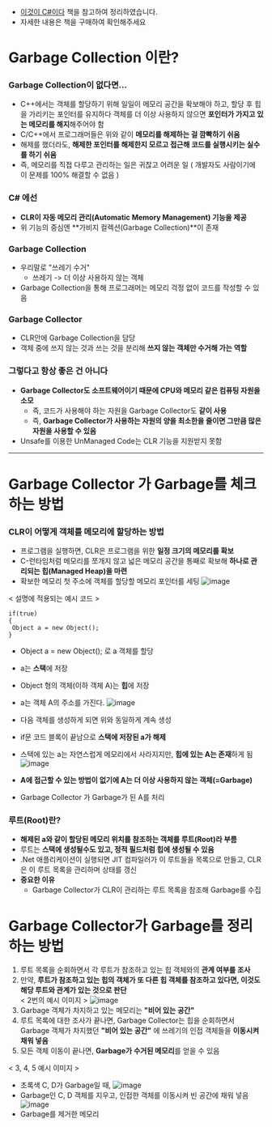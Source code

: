* [이것이 C#이다](https://www.hanbit.co.kr/store/books/look.php?p_code=B6673972966) 책을 참고하여 정리하였습니다.
* 자세한 내용은 책을 구매하여 확인해주세요

Garbage Collection 이란?
===
### Garbage Collection이 없다면...
* C++에서는 객체를 할당하기 위해 일일이 메모리 공간을 확보해야 하고, 할당 후 힙을 가리키는 포인터를 유지하다 객체를 더 이상 사용하지 않으면 **포인터가 가지고 있는 메모리를 해지**해주어야 함
* C/C++에서 프로그래머들은 위와 같이 **메모리를 해제하는 걸 깜빡하기 쉬움**
* 해제를 했더라도, **해제한 포인터를 해제한지 모르고 접근해 코드를 실행시키는 실수를 하기 쉬움**
* 즉, 메모리를 직접 다루고 관리하는 일은 귀찮고 어려운 일 ( 개발자도 사람이기에 이 문제를 100% 해결할 수 없음 )

### C# 에선
* **CLR이 자동 메모리 관리(Automatic Memory Management) 기능을 제공**
* 위 기능의 중심엔 **가비지 컬렉션(Garbage Collection)**이 존재


### Garbage Collection
* 우리말로 "쓰레기 수거"
  * 쓰레기 -> 더 이상 사용하지 않는 객체
* Garbage Collection을 통해 프로그래머는 메모리 걱정 없이 코드를 작성할 수 있음

### Garbage Collector
* CLR안에 Garbage Collection을 담당
* 객체 중에 쓰지 않는 것과 쓰는 것을 분리해 **쓰지 않는 객체만 수거해 가는 역할**

### 그렇다고 항상 좋은 건 아니다
* **Garbage Collector도 소프트웨어이기 때문에 CPU와 메모리 같은 컴퓨팅 자원을 소모**
  * 즉, 코드가 사용해야 하는 자원을 Garbage Collector도 **같이 사용**
  * 즉, **Garbage Collector가 사용하는 자원의 양을 최소한을 줄이면 그만큼 많은 자원을 사용할 수 있음**
* Unsafe를 이용한 UnManaged Code는 CLR 기능을 지원받지 못함

***
Garbage Collector 가 Garbage를 체크하는 방법
===
### CLR이 어떻게 객체를 메모리에 할당하는 방법
* 프로그램을 실행하면, CLR은 프로그램을 위한 **일정 크기의 메모리를 확보**
* C-런타임처럼 메모리를 쪼개지 않고 넓은 메모리 공간을 통째로 확보해 **하나로 관리되는 힙(Managed Heap)을 마련**
* 확보한 메모리 첫 주소에 객체를 할당할 메모리 포인터를 세팅
![image](https://user-images.githubusercontent.com/48194683/124540454-6225cf00-de5a-11eb-99a9-b185cd908475.png)

< 설명에 적용되는 예시 코드 >
```
if(true)
{
 Object a = new Object();
}
```

* Object a = new Object(); 로  a 객체를 할당
 * a는 **스택**에 저장
 * Object 형의 객체(이하 객체 A)는 **힙**에 저장
 * a는 객체 A의 주소를 가진다.
![image](https://user-images.githubusercontent.com/48194683/124540505-7a95e980-de5a-11eb-8c01-379b59b57800.png)
* 다음 객체를 생성하게 되면 위와 동일하게 계속 생성

* if문 코드 블록이 끝남으로 **스택에 저장된 a가 해제**
 * 스택에 있는 a는 자연스럽게 메모리에서 사라지지만, **힙에 있는 A는 존재**하게 됨
![image](https://user-images.githubusercontent.com/48194683/124540523-85507e80-de5a-11eb-809e-2b1ca4ec0acb.png)

* **A에 접근할 수 있는 방법이 없기에 A는 더 이상 사용하지 않는 객체(=Garbage)**
* Garbage Collector 가 Garbage가 된 A를 처리

### 루트(Root)란?
* **해제된 a와 같이 할당된 메모리 위치를 참조하는 객체를 루트(Root)라 부름**
* 루트는 **스택에 생성될수도 있고, 정적 필드처럼 힙에 생성될 수 있음**
* .Net 애플리케이션이 실행되면 JIT 컴파일러가 이 루트들을 목록으로 만들고, CLR은 이 루트 목록을 관리하며 상태를 갱신
* **중요한 이유**
   * Garbage Collector가 CLR이 관리하는 루트 목록을 참조해 Garbage를 수집


Garbage Collector가 Garbage를 정리하는 방법
===
1. 루트 목록을 순회하면서 각 루트가 참조하고 있는 힙 객체와의 **관계 여부를 조사**
2. 만약, **루트가 참조하고 있는 힙의 객체가 또 다른 힙 객체를 참조하고 있다면, 이것도 해당 루트와 관계가 있는 것으로 판단**   
< 2번의 예시 이미지 >
![image](https://user-images.githubusercontent.com/48194683/124540772-145d9680-de5b-11eb-8bd4-0a5dd1243e12.png)
3. Garbage 객체가 차지하고 있는 메모리는 **"비어 있는 공간"**
4. 루트 목록에 대한 조사가 끝나면, Garbage Collector는 힙을 순회하면서 Garbage 객체가 차지했던 **"비어 있는 공간"** 에 쓰레기의 인접 객체들을 **이동시켜 채워 넣음**
5. 모든 객체 이동이 끝나면, **Garbage가 수거된 메모리**를 얻을 수 있음


< 3, 4, 5 예시 이미지 >
* 초록색 C, D가 Garbage일 때,
![image](https://user-images.githubusercontent.com/48194683/124540662-db252680-de5a-11eb-9a50-ed5261d61c10.png)
* Garbage인 C, D 객체를 지우고, 인접한 객체를 이동시켜 빈 공간에 채워 넣음
![image](https://user-images.githubusercontent.com/48194683/124540618-c21c7580-de5a-11eb-9c83-246ceb80fe73.png)
* Garbage를 제거한 메모리 
